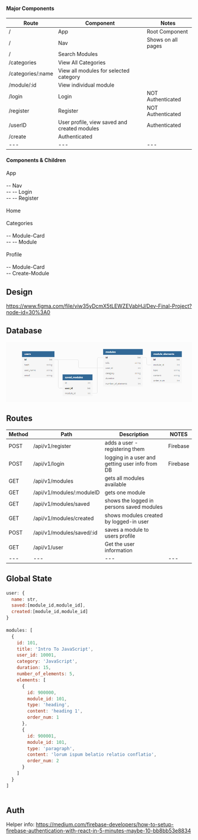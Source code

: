 #### Major Components

| Route | Component | Notes |
|---|---|---|
| / | App | Root Component |
| / | Nav | Shows on all pages |
| / | Search Modules | 
| /categories | View All Categories |
| /categories/:name | View all modules for selected category
| /module/:id | View individual module 
| /login | Login | NOT Authenticated |
| /register | Register | NOT Authenticated |
| /userID | User profile, view saved and created modules | Authenticated |
| /create | Authenticated |
|---|---|---|



#### Components & Children

App\
\
-- Nav\
-- -- Login\
-- -- Register\
\
Home\
\
Categories\
\
-- Module-Card\
-- -- Module\
\
Profile\
\
-- Module-Card\
-- Create-Module


## Design 

https://www.figma.com/file/viw35yDcmX5tLEWZEVabHJ/Dev-Final-Project?node-id=30%3A0


## Database

![database diagram](/pics/database-diagram.png)



## Routes

| Method | Path | Description | NOTES |
|---|---|---|---|
| POST | /api/v1/register | adds a user - registering them | Firebase
| POST | /api/v1/login | logging in a user and getting user info from DB | Firebase
| GET | /api/v1/modules | gets all modules available
| GET | /api/v1/modules/:moduleID | gets one module
| GET | /api/v1/modules/saved | shows the logged in persons saved modules
| GET | /api/v1/modules/created | shows modules created by logged-in user
| POST | /api/v1/modules/saved/:id | saves a module to users profile
| GET | /api/v1/user | Get the user information
|---|---|---|---|


## Global State


```javascript
user: {
  name: str,
  saved:[module_id,module_id],
  created:[module_id,module_id]
}

modules: [
  {
    id: 101,
    title: 'Intro To JavaScript',
    user_id: 10001,
    category: 'JavaScript',
    duration: 15,
    number_of_elements: 5,
    elements: [
      {
        id: 900000,
        module_id: 101,
        type: 'heading',
        content: 'heading 1',
        order_num: 1
      },
      {
        id: 900001,
        module_id: 101,
        type: 'paragraph',
        content: 'lorum ispum belatio relatio conflatio',
        order_num: 2
      }     
    ]
  }
]
    
```
## Auth

Helper info: https://medium.com/firebase-developers/how-to-setup-firebase-authentication-with-react-in-5-minutes-maybe-10-bb8bb53e8834
